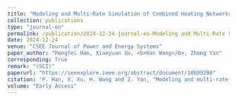 ```yaml
---
title: "Modeling and Multi-Rate Simulation of Combined Heating Networks and Power to Hydrogen With Waste Heat Recovery"
collection: publications
type: "journal-en"
permalink: /publication/2024-12-24-journal-en-Modeling and Multi-Rate Simulation of Combined Heating Networks and Power to Hydrogen With Waste Heat Recovery
date: 2024-12-24
venue: "CSEE Journal of Power and Energy Systems"
paper_author: "Pengfei Han, Xiaoyuan Xu, <b>Han Wang</b>, Zheng Yan"
corresponding: True
remark: "(SCI)"
paperurl: "https://ieeexplore.ieee.org/abstract/document/10609298"
citation: 'P. Han, X. Xu, H. Wang and Z. Yan, "Modeling and multi-rate simulation of combined heating networks and power to hydrogen with waste heat recovery," in CSEE Journal of Power and Energy Systems. (SCI)'
volume: "Early Access"
---
```

